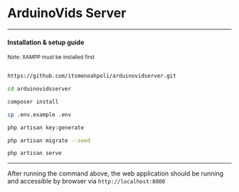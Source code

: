 <h1>ArduinoVids Server</h1>
<hr />

<h4>Installation & setup guide</h4>
<small>Note: XAMPP must be installed first</small>

```bash

https://github.com/itsmenoahpoli/arduinovidserver.git

cd arduinovidsserver

composer install

cp .env.example .env

php artisan key:generate

php artisan migrate --seed

php artisan serve

```
---
After running the command above, the web application should be running and accessible by browser via `http://localhost:8000`
